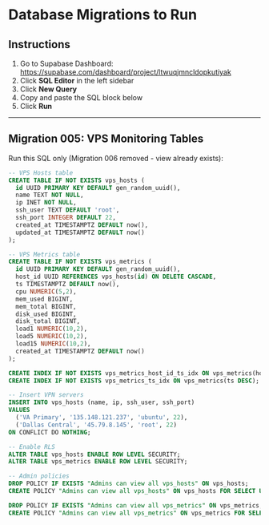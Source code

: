 # Database Migrations to Run

## Instructions
1. Go to Supabase Dashboard: https://supabase.com/dashboard/project/ltwuqjmncldopkutiyak
2. Click **SQL Editor** in the left sidebar
3. Click **New Query**
4. Copy and paste the SQL block below
5. Click **Run**

---

## Migration 005: VPS Monitoring Tables

Run this SQL only (Migration 006 removed - view already exists):

```sql
-- VPS Hosts table
CREATE TABLE IF NOT EXISTS vps_hosts (
  id UUID PRIMARY KEY DEFAULT gen_random_uuid(),
  name TEXT NOT NULL,
  ip INET NOT NULL,
  ssh_user TEXT DEFAULT 'root',
  ssh_port INTEGER DEFAULT 22,
  created_at TIMESTAMPTZ DEFAULT now(),
  updated_at TIMESTAMPTZ DEFAULT now()
);

-- VPS Metrics table
CREATE TABLE IF NOT EXISTS vps_metrics (
  id UUID PRIMARY KEY DEFAULT gen_random_uuid(),
  host_id UUID REFERENCES vps_hosts(id) ON DELETE CASCADE,
  ts TIMESTAMPTZ DEFAULT now(),
  cpu NUMERIC(5,2),
  mem_used BIGINT,
  mem_total BIGINT,
  disk_used BIGINT,
  disk_total BIGINT,
  load1 NUMERIC(10,2),
  load5 NUMERIC(10,2),
  load15 NUMERIC(10,2),
  created_at TIMESTAMPTZ DEFAULT now()
);

CREATE INDEX IF NOT EXISTS vps_metrics_host_id_ts_idx ON vps_metrics(host_id, ts DESC);
CREATE INDEX IF NOT EXISTS vps_metrics_ts_idx ON vps_metrics(ts DESC);

-- Insert VPN servers
INSERT INTO vps_hosts (name, ip, ssh_user, ssh_port)
VALUES
  ('VA Primary', '135.148.121.237', 'ubuntu', 22),
  ('Dallas Central', '45.79.8.145', 'root', 22)
ON CONFLICT DO NOTHING;

-- Enable RLS
ALTER TABLE vps_hosts ENABLE ROW LEVEL SECURITY;
ALTER TABLE vps_metrics ENABLE ROW LEVEL SECURITY;

-- Admin policies
DROP POLICY IF EXISTS "Admins can view all vps_hosts" ON vps_hosts;
CREATE POLICY "Admins can view all vps_hosts" ON vps_hosts FOR SELECT USING (true);

DROP POLICY IF EXISTS "Admins can view all vps_metrics" ON vps_metrics;
CREATE POLICY "Admins can view all vps_metrics" ON vps_metrics FOR SELECT USING (true);
```
